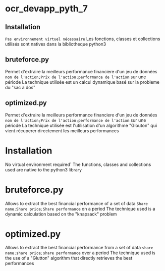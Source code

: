 # ocr_devapp_pyth_7
## Installation
`Pas environnement virtuel nécessaire` Les fonctions, classes et collections utilisés sont natives dans la bibliotheque python3

## bruteforce.py
Permet d'extraire la meilleurs performance financiere d'un jeu de données `nom de l'action;Prix de l'action;performance de l'action` sur une période
La technique utilisée est un calcul dynamique basé sur la probleme du "sac a dos"

##  optimized.py
Permet d'extraire la meilleurs performance financiere d'un jeu de données `nom de l'action;Prix de l'action;performance de l'action` sur une période
La technique utilisée est l'utilisation d'un algorithme "Glouton" qui vient récuperer directement les meilleurs performances


# Installation
No virtual environment required` The functions, classes and collections used are native to the python3 library

# bruteforce.py
Allows to extract the best financial performance of a set of data `Share name;Share price;Share performance` on a period
The technique used is a dynamic calculation based on the "knapsack" problem

# optimized.py
Allows to extract the best financial performance from a set of data `share name;share price;share performance` over a period
The technique used is the use of a "Glutton" algorithm that directly retrieves the best performances
